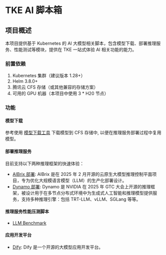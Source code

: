 # TKE AI 脚本箱

## 项目概述
本项目提供基于 Kubernetes 的 AI 大模型相关脚本，包含模型下载、部署推理服务、性能测试等模块，提供在 TKE 一站式体验 AI 相关功能的能力。

### 前置依赖
1. Kubernetes 集群（建议版本 1.28+）
2. Helm 3.8.0+
3. 腾讯云 CFS 存储（或其他兼容的存储方案）
4. 可用的 GPU 机器（本项目中使用 3 * H20 节点）

### 功能

#### 模型下载

参考使用 [模型下载工具](./model-fetch/README.md) 下载模型到 CFS 存储中, 以便在推理服务部署过程中复用模型。

#### 部署推理服务

目前支持以下两种推理框架的快速体验：
- [AIBrix 部署](./aibrix/README.md): AIBrix 是在 2025 年 2 月开源的云原生大模型推理控制平面项目，专为优化大规模语言模型（LLM）的生产化部署设计。
- [Dynamo 部署](./tke-dynamo/README.md): Dynamo 是 NVIDIA 在 2025 年 GTC 大会上开源的推理框架，被设计用于在多节点分布式环境中为生成式人工智能和推理模型提供服务，支持多种推理引擎：包括 TRT-LLM、vLLM、SGLang 等等。

#### 推理服务性能压测脚本

- [LLM Benchmark](./benchmark/README.md)

#### 应用开发平台

- [Dify](./tke-dify/README.md): Dify 是一个开源的大模型应用开发平台。
